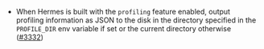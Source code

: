 - When Hermes is built with the `profiling` feature enabled, output
  profiling information as JSON to the disk in the directory specified in
  the `PROFILE_DIR` env variable if set or the current directory otherwise
  ([\#3332](https://github.com/informalsystems/hermes/issues/3332))